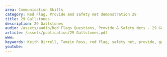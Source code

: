 ```yaml
---
area: Communication Skills
category: Red Flag, Provide and safety net demonstration 29
title: 29 Gallstones
description: 29 Gallstones
audio: /assets/audio/Red Flags Questions, Provide & Safety Nets - 29 Gallstones - MQ.mp3
article: /assets/publication/29 Gallstones.pdf
www: 
keywords: Keith Birrell, Tamzin Ross, red flag, safety net, provide, gallstones
youtube: 
--- 
```

